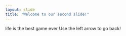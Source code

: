 ```yaml
---
layout: slide
title: "Welcome to our second slide!"
---
```

life is the best game ever
Use the left arrow to go back!
